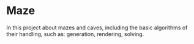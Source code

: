 # Maze
In this project about mazes and caves, including the basic algorithms of their handling, such as: generation, rendering, solving.
